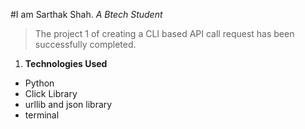 #I am Sarthak Shah. 
_A Btech Student_
>The project 1 of creating a CLI based API call request has been successfully completed. 
1. **Technologies Used**
 * Python
 * Click Library
 * urllib and json library
 * terminal
